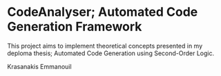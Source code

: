 # CodeAnalyser; Automated Code Generation Framework

This project aims to implement theoretical concepts presented in my deploma thesis; Automated Code Generation using Second-Order Logic.

Krasanakis Emmanouil
